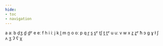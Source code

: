 ```yaml
---
hide:
- toc
- navigation
---
```

a
aː
b
d̠ʒ
d̪
d̪ˤ
e
eː
f
h
i
iː
j
k
l̪
m
n̪
o
oː
p
q
r̪
s̪
s̪ˤ
t̠ʃ
t̪
t̪ˤ
u
uː
v
w
x
z̪
z̪ˤ
ħ
ɔ
ɡ
ɣ
ɫ
ʃ
ʌ
ʒ
ʔ
ʕ
χ
